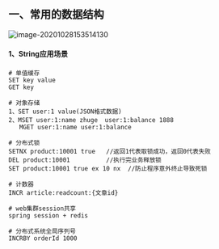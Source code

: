 

## 一、常用的数据结构

![image-20201028153514130](../../imgs/image-20201028153514130.png)

#### 1、String应用场景

```redis
# 单值缓存
SET key value
GET key

# 对象存储
1、SET user:1 value(JSON格式数据)
2、MSET user:1:name zhuge  user:1:balance 1888
   MGET user:1:name user:1:balance
   
# 分布式锁
SETNX product:10001 true   //返回1代表取锁成功，返回0代表失败
DEL product:10001		   //执行完业务释放锁
SET product:10001 true ex 10 nx  //防止程序意外终止导致死锁

# 计数器
INCR article:readcount:{文章id}

# web集群session共享
spring session + redis

# 分布式系统全局序列号
INCRBY orderId 1000
```

